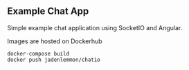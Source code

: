 ## Example Chat App

Simple example chat application using SocketIO and Angular.

Images are hosted on Dockerhub

```
docker-compose build
docker push jadenlemmon/chatio
```
